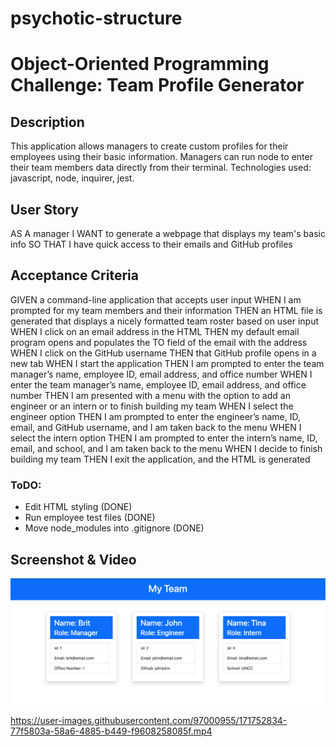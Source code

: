 # psychotic-structure
# Object-Oriented Programming Challenge: Team Profile Generator

## Description
This application allows managers to create custom profiles for their employees using their basic information. Managers can run node to enter their team members data directly from their terminal. Technologies used: javascript, node, inquirer, jest. 

## User Story
AS A manager
I WANT to generate a webpage that displays my team's basic info
SO THAT I have quick access to their emails and GitHub profiles

## Acceptance Criteria 
GIVEN a command-line application that accepts user input
WHEN I am prompted for my team members and their information
THEN an HTML file is generated that displays a nicely formatted team roster based on user input
WHEN I click on an email address in the HTML
THEN my default email program opens and populates the TO field of the email with the address
WHEN I click on the GitHub username
THEN that GitHub profile opens in a new tab
WHEN I start the application
THEN I am prompted to enter the team manager’s name, employee ID, email address, and office number
WHEN I enter the team manager’s name, employee ID, email address, and office number
THEN I am presented with a menu with the option to add an engineer or an intern or to finish building my team
WHEN I select the engineer option
THEN I am prompted to enter the engineer’s name, ID, email, and GitHub username, and I am taken back to the menu
WHEN I select the intern option
THEN I am prompted to enter the intern’s name, ID, email, and school, and I am taken back to the menu
WHEN I decide to finish building my team
THEN I exit the application, and the HTML is generated

### ToDO:
-   Edit HTML styling (DONE)
-   Run employee test files (DONE)
-   Move node_modules into .gitignore (DONE)

## Screenshot & Video
![Team Generator Example](./assets/images/profile-generator.png)

https://user-images.githubusercontent.com/97000955/171752834-77f5803a-58a6-4885-b449-f9608258085f.mp4


